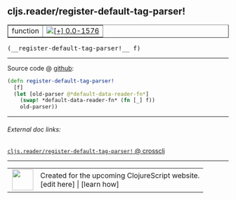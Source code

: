## cljs.reader/register-default-tag-parser!



 <table border="1">
<tr>
<td>function</td>
<td><a href="https://github.com/cljsinfo/cljs-api-docs/tree/0.0-1576"><img valign="middle" alt="[+] 0.0-1576" title="Added in 0.0-1576" src="https://img.shields.io/badge/+-0.0--1576-lightgrey.svg"></a> </td>
</tr>
</table>


 <samp>
(__register-default-tag-parser!__ f)<br>
</samp>

---







Source code @ [github](https://github.com/clojure/clojurescript/blob/r2655/src/cljs/cljs/reader.cljs#L602-L606):

```clj
(defn register-default-tag-parser!
  [f]
  (let [old-parser @*default-data-reader-fn*]
    (swap! *default-data-reader-fn* (fn [_] f))
    old-parser))
```

<!--
Repo - tag - source tree - lines:

 <pre>
clojurescript @ r2655
└── src
    └── cljs
        └── cljs
            └── <ins>[reader.cljs:602-606](https://github.com/clojure/clojurescript/blob/r2655/src/cljs/cljs/reader.cljs#L602-L606)</ins>
</pre>

-->

---



###### External doc links:

[`cljs.reader/register-default-tag-parser!` @ crossclj](http://crossclj.info/fun/cljs.reader.cljs/register-default-tag-parser%21.html)<br>

---

 <table>
<tr><td>
<img valign="middle" align="right" width="48px" src="http://i.imgur.com/Hi20huC.png">
</td><td>
Created for the upcoming ClojureScript website.<br>
[edit here] | [learn how]
</td></tr></table>

[edit here]:https://github.com/cljsinfo/cljs-api-docs/blob/master/cljsdoc/cljs.reader/register-default-tag-parserBANG.cljsdoc
[learn how]:https://github.com/cljsinfo/cljs-api-docs/wiki/cljsdoc-files

<!--

This information was too distracting to show to readers, but I'll leave it
commented here since it is helpful to:

- pretty-print the data used to generate this document
- and show how to retrieve that data



The API data for this symbol:

```clj
{:ns "cljs.reader",
 :name "register-default-tag-parser!",
 :type "function",
 :signature ["[f]"],
 :source {:code "(defn register-default-tag-parser!\n  [f]\n  (let [old-parser @*default-data-reader-fn*]\n    (swap! *default-data-reader-fn* (fn [_] f))\n    old-parser))",
          :title "Source code",
          :repo "clojurescript",
          :tag "r2655",
          :filename "src/cljs/cljs/reader.cljs",
          :lines [602 606]},
 :full-name "cljs.reader/register-default-tag-parser!",
 :full-name-encode "cljs.reader/register-default-tag-parserBANG",
 :history [["+" "0.0-1576"]]}

```

Retrieve the API data for this symbol:

```clj
;; from Clojure REPL
(require '[clojure.edn :as edn])
(-> (slurp "https://raw.githubusercontent.com/cljsinfo/cljs-api-docs/catalog/cljs-api.edn")
    (edn/read-string)
    (get-in [:symbols "cljs.reader/register-default-tag-parser!"]))
```

-->
